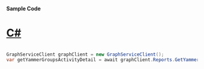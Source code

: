 #### Sample Code
# [C#](#tab/Csharp)

```C#

GraphServiceClient graphClient = new GraphServiceClient();
var getYammerGroupsActivityDetail = await graphClient.Reports.GetYammerGroupsActivityDetail.Request().GetAsync();

```